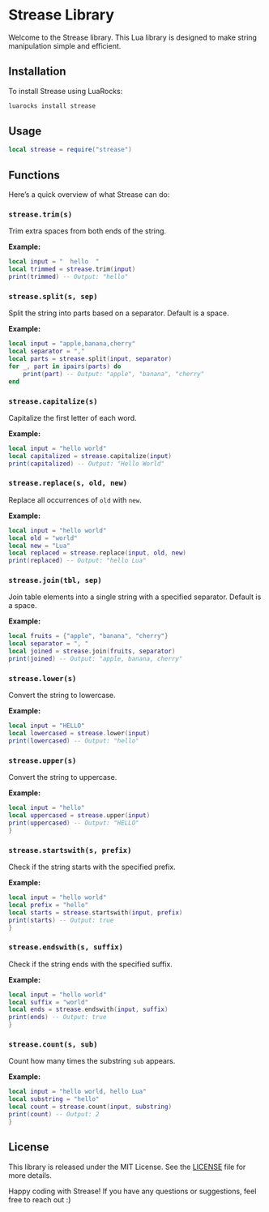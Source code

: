 # Strease Library

Welcome to the Strease library. This Lua library is designed to make string manipulation simple and efficient. 

## Installation

To install Strease using LuaRocks:

```sh
luarocks install strease
```
## Usage

```lua
local strease = require("strease")
```
## Functions

Here’s a quick overview of what Strease can do:

### `strease.trim(s)`

Trim extra spaces from both ends of the string.

**Example:**

```lua 
local input = "  hello  "
local trimmed = strease.trim(input)
print(trimmed) -- Output: "hello"
```

### `strease.split(s, sep)`

Split the string into parts based on a separator. Default is a space.

**Example:**

```lua
local input = "apple,banana,cherry"
local separator = ","
local parts = strease.split(input, separator)
for _, part in ipairs(parts) do
    print(part) -- Output: "apple", "banana", "cherry"
end
```

### `strease.capitalize(s)`

Capitalize the first letter of each word.

**Example:**

```lua
local input = "hello world"
local capitalized = strease.capitalize(input)
print(capitalized) -- Output: "Hello World"
```

### `strease.replace(s, old, new)`

Replace all occurrences of `old` with `new`.

**Example:**

```lua
local input = "hello world"
local old = "world"
local new = "Lua"
local replaced = strease.replace(input, old, new)
print(replaced) -- Output: "hello Lua"
```

### `strease.join(tbl, sep)`

Join table elements into a single string with a specified separator. Default is a space.

**Example:**

```lua
local fruits = {"apple", "banana", "cherry"}
local separator = ", "
local joined = strease.join(fruits, separator)
print(joined) -- Output: "apple, banana, cherry"
```

### `strease.lower(s)`

Convert the string to lowercase.

**Example:**

```lua
local input = "HELLO"
local lowercased = strease.lower(input)
print(lowercased) -- Output: "hello"
```

### `strease.upper(s)`

Convert the string to uppercase.

**Example:**

```lua
local input = "hello"
local uppercased = strease.upper(input)
print(uppercased) -- Output: "HELLO"
}
```
### `strease.startswith(s, prefix)`

Check if the string starts with the specified prefix.

**Example:**

```lua
local input = "hello world"
local prefix = "hello"
local starts = strease.startswith(input, prefix)
print(starts) -- Output: true
}
```
### `strease.endswith(s, suffix)`

Check if the string ends with the specified suffix.

**Example:**

```lua
local input = "hello world"
local suffix = "world"
local ends = strease.endswith(input, suffix)
print(ends) -- Output: true
}
```
### `strease.count(s, sub)`

Count how many times the substring `sub` appears.

**Example:**

```lua
local input = "hello world, hello Lua"
local substring = "hello"
local count = strease.count(input, substring)
print(count) -- Output: 2
}
```
## License

This library is released under the MIT License. See the [LICENSE](LICENSE) file for more details.

Happy coding with Strease! If you have any questions or suggestions, feel free to reach out :)
